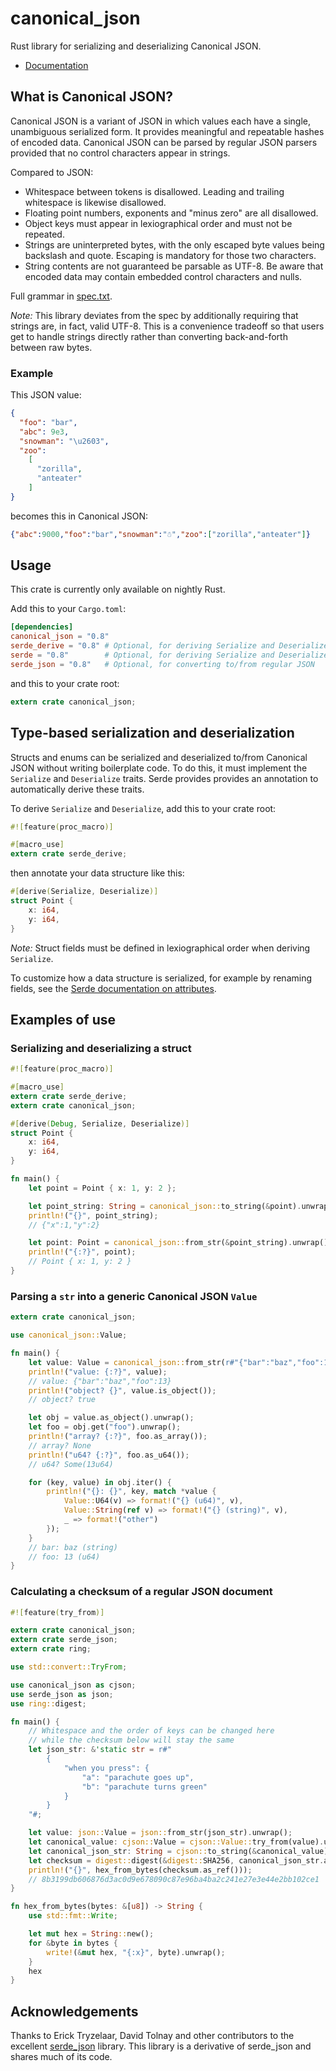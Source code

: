 # canonical_json

Rust library for serializing and deserializing Canonical JSON.

- [Documentation](https://vtllf.org/rustdoc/canonical_json/canonical_json/)

## What is Canonical JSON?

Canonical JSON is a variant of JSON in which values each have a single,
unambiguous serialized form. It provides meaningful and repeatable hashes
of encoded data. Canonical JSON can be parsed by regular JSON parsers provided
that no control characters appear in strings.

Compared to JSON:

- Whitespace between tokens is disallowed. Leading and trailing whitespace
  is likewise disallowed.
- Floating point numbers, exponents and "minus zero" are all disallowed.
- Object keys must appear in lexiographical order and must not be repeated.
- Strings are uninterpreted bytes, with the only escaped byte values being
  backslash and quote. Escaping is mandatory for those two characters.
- String contents are not guaranteed be parsable as UTF-8. Be aware that
  encoded data may contain embedded control characters and nulls.

Full grammar in [spec.txt](spec.txt).

*Note:* This library deviates from the spec by additionally requiring that
strings are, in fact, valid UTF-8. This is a convenience tradeoff so that
users get to handle strings directly rather than converting back-and-forth
between raw bytes.

### Example

This JSON value:

```json
{
  "foo": "bar",
  "abc": 9e3,
  "snowman": "\u2603",
  "zoo":
    [
      "zorilla",
      "anteater"
    ]
}

```

becomes this in Canonical JSON:

```json
{"abc":9000,"foo":"bar","snowman":"☃","zoo":["zorilla","anteater"]}

```

## Usage

This crate is currently only available on nightly Rust.

Add this to your `Cargo.toml`:

```toml
[dependencies]
canonical_json = "0.8"
serde_derive = "0.8" # Optional, for deriving Serialize and Deserialize
serde = "0.8"        # Optional, for deriving Serialize and Deserialize
serde_json = "0.8"   # Optional, for converting to/from regular JSON
```

and this to your crate root:

```rust
extern crate canonical_json;
```

## Type-based serialization and deserialization

Structs and enums can be serialized and deserialized to/from Canonical JSON
without writing boilerplate code. To do this, it must implement the
`Serialize` and `Deserialize` traits. Serde provides provides an
annotation to automatically derive these traits.

To derive `Serialize` and `Deserialize`, add this to your crate root:

```rust
#![feature(proc_macro)]

#[macro_use]
extern crate serde_derive;
```

then annotate your data structure like this:

```rust
#[derive(Serialize, Deserialize)]
struct Point {
    x: i64,
    y: i64,
}

```

*Note:* Struct fields must be defined in lexiographical order when deriving
`Serialize`.

To customize how a data structure is serialized, for example by renaming
fields, see the [Serde documentation on attributes].

[Serde documentation on attributes]: https://serde.rs/attributes.html

## Examples of use

### Serializing and deserializing a struct

```rust
#![feature(proc_macro)]

#[macro_use]
extern crate serde_derive;
extern crate canonical_json;

#[derive(Debug, Serialize, Deserialize)]
struct Point {
    x: i64,
    y: i64,
}

fn main() {
    let point = Point { x: 1, y: 2 };

    let point_string: String = canonical_json::to_string(&point).unwrap();
    println!("{}", point_string);
    // {"x":1,"y":2}

    let point: Point = canonical_json::from_str(&point_string).unwrap();
    println!("{:?}", point);
    // Point { x: 1, y: 2 }
}
```

### Parsing a `str` into a generic Canonical JSON `Value`

```rust
extern crate canonical_json;

use canonical_json::Value;

fn main() {
    let value: Value = canonical_json::from_str(r#"{"bar":"baz","foo":13}"#).unwrap();
    println!("value: {:?}", value);
    // value: {"bar":"baz","foo":13}
    println!("object? {}", value.is_object());
    // object? true

    let obj = value.as_object().unwrap();
    let foo = obj.get("foo").unwrap();
    println!("array? {:?}", foo.as_array());
    // array? None
    println!("u64? {:?}", foo.as_u64());
    // u64? Some(13u64)

    for (key, value) in obj.iter() {
        println!("{}: {}", key, match *value {
            Value::U64(v) => format!("{} (u64)", v),
            Value::String(ref v) => format!("{} (string)", v),
            _ => format!("other")
        });
    }
    // bar: baz (string)
    // foo: 13 (u64)
}
```

### Calculating a checksum of a regular JSON document

```rust
#![feature(try_from)]

extern crate canonical_json;
extern crate serde_json;
extern crate ring;

use std::convert::TryFrom;

use canonical_json as cjson;
use serde_json as json;
use ring::digest;

fn main() {
    // Whitespace and the order of keys can be changed here
    // while the checksum below will stay the same
    let json_str: &'static str = r#"
        {
            "when you press": {
                "a": "parachute goes up",
                "b": "parachute turns green"
            }
        }
    "#;

    let value: json::Value = json::from_str(json_str).unwrap();
    let canonical_value: cjson::Value = cjson::Value::try_from(value).unwrap();
    let canonical_json_str: String = cjson::to_string(&canonical_value).unwrap();
    let checksum = digest::digest(&digest::SHA256, canonical_json_str.as_bytes());
    println!("{}", hex_from_bytes(checksum.as_ref()));
    // 8b3199db606876d3ac0d9e678090c87e96ba4ba2c241e27e3e44e2bb102ce1
}

fn hex_from_bytes(bytes: &[u8]) -> String {
    use std::fmt::Write;

    let mut hex = String::new();
    for &byte in bytes {
        write!(&mut hex, "{:x}", byte).unwrap();
    }
    hex
}
```

## Acknowledgements

Thanks to Erick Tryzelaar, David Tolnay and other contributors to the excellent
[serde_json] library. This library is a derivative of serde_json and shares much
of its code.

[serde_json]: https://github.com/serde-rs/json
